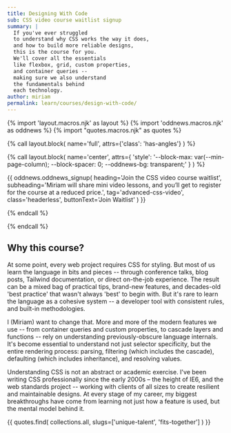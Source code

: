 ```yaml
---
title: Designing With Code
sub: CSS video course waitlist signup
summary: |
  If you've ever struggled
  to understand why CSS works the way it does,
  and how to build more reliable designs,
  this is the course for you.
  We'll cover all the essentials
  like flexbox, grid, custom properties,
  and container queries --
  making sure we also understand
  the fundamentals behind
  each technology.
author: miriam
permalink: learn/courses/design-with-code/
---
```


{% import 'layout.macros.njk' as layout %}
{% import 'oddnews.macros.njk' as oddnews %}
{% import "quotes.macros.njk" as quotes %}

{% call layout.block(
  name='full',
  attrs={'class': 'has-angles'}
) %}

{% call layout.block(
  name='center',
  attrs={
    'style':
      '--block-max: var(--min-page-column);
      --block-spacer: 0;
      --oddnews-bg: transparent;'
  }
) %}

{{ oddnews.oddnews_signup(
  heading='Join the CSS video course waitlist',
  subheading='Miriam will share mini video lessons, and
  you’ll get to register for the course at a reduced price.',
  tag='advanced-css-video',
  class='headerless',
  buttonText='Join Waitlist'
) }}

{% endcall %}

{% endcall %}

## Why this course?

At some point, every web project requires CSS for styling. But most of us learn
the language in bits and pieces -- through conference talks, blog posts,
Tailwind documentation, or direct on-the-job experience. The result can be a
mixed bag of practical tips, brand-new features, and decades-old 'best practice'
that wasn't always 'best' to begin with. But it's rare to learn the language as
a cohesive system -- a developer tool with consistent rules, and built-in
methodologies.

I (Miriam) want to change that. More and more of the modern features we use --
from container queries and custom properties, to cascade layers and functions --
rely on understanding previously-obscure language internals. It's become
essential to understand not just selector specificity, but the entire rendering
process: parsing, filtering (which includes the cascade), defaulting (which
includes inheritance), and resolving values.

Understanding CSS is not an abstract or academic exercise. I've been writing CSS
professionally since the early 2000s – the height of IE6, and the web standards
project -- working with clients of all sizes to create resilient and
maintainable designs. At every stage of my career, my biggest breakthroughs have
come from learning not just how a feature is used, but the mental model behind
it.

{{ quotes.find(
  collections.all,
  slugs=['unique-talent', 'fits-together']
) }}
